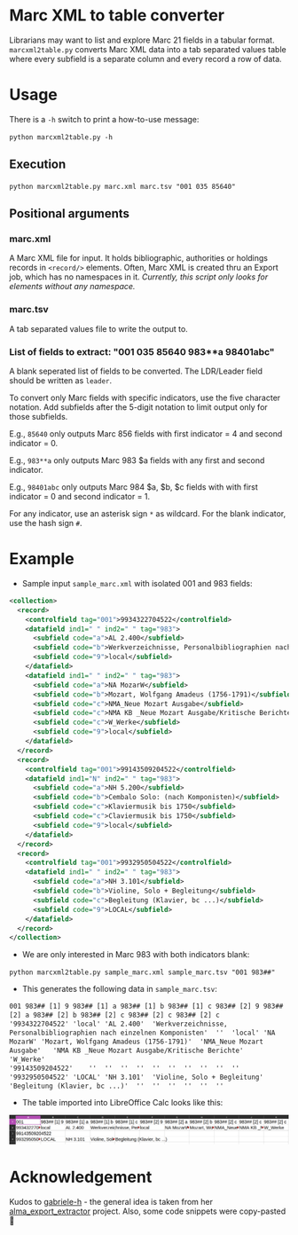 # Marc XML to table converter

Librarians may want to list and explore Marc 21 fields in a tabular format. `marcxml2table.py` converts Marc XML data into a tab separated values table where every subfield is a separate column and every record a row of data.

# Usage

There is a `-h` switch to print a how-to-use message:

`python marcxml2table.py -h`

## Execution
`python marcxml2table.py marc.xml marc.tsv "001 035 85640"`

## Positional arguments

### marc.xml

A Marc XML file for input. It holds bibliographic, authorities or holdings records in `<record/>` elements. Often, Marc XML is created thru an Export job, which has no namespaces in it. *Currently, this script only looks for elements without any namespace.*

### marc.tsv

A tab separated values file to write the output to.

### List of fields to extract: "001 035 85640 983**a 98401abc"

A blank seperated list of fields to be converted. The LDR/Leader field should be written as `leader`.

To convert only Marc fields with specific indicators, use the five character notation. Add subfields after the 5-digit notation to limit output only for those subfields.

E.g., `85640` only outputs Marc 856 fields with first indicator = 4 and second indicator = 0.

E.g., `983**a` only outputs Marc 983 $a fields with any first and second indicator.

E.g., `98401abc` only outputs Marc 984 $a, $b, $c fields with with first indicator = 0 and second indicator = 1.


For any indicator, use an asterisk sign `*` as wildcard. For the blank indicator, use the hash sign `#`.

# Example

* Sample input `sample_marc.xml` with isolated 001 and 983 fields:

```xml
<collection>
  <record>
    <controlfield tag="001">9934322704522</controlfield>
    <datafield ind1=" " ind2=" " tag="983">
      <subfield code="a">AL 2.400</subfield>
      <subfield code="b">Werkverzeichnisse, Personalbibliographien nach einzelnen Komponisten</subfield>
      <subfield code="9">local</subfield>
    </datafield>
    <datafield ind1=" " ind2=" " tag="983">
      <subfield code="a">NA MozarW</subfield>
      <subfield code="b">Mozart, Wolfgang Amadeus (1756-1791)</subfield>
      <subfield code="c">NMA_Neue Mozart Ausgabe</subfield>
      <subfield code="c">NMA KB _Neue Mozart Ausgabe/Kritische Berichte</subfield>
      <subfield code="c">W_Werke</subfield>
      <subfield code="9">local</subfield>
    </datafield>
  </record>
  <record>
    <controlfield tag="001">99143509204522</controlfield>
    <datafield ind1="N" ind2=" " tag="983">
      <subfield code="a">NH 5.200</subfield>
      <subfield code="b">Cembalo Solo: (nach Komponisten)</subfield>
      <subfield code="c">Klaviermusik bis 1750</subfield>
      <subfield code="c">Claviermusik bis 1750</subfield>
      <subfield code="9">local</subfield>
    </datafield>
  </record>
  <record>
    <controlfield tag="001">9932950504522</controlfield>
    <datafield ind1=" " ind2=" " tag="983">
      <subfield code="a">NH 3.101</subfield>
      <subfield code="b">Violine, Solo + Begleitung</subfield>
      <subfield code="c">Begleitung (Klavier, bc ...)</subfield>
      <subfield code="9">LOCAL</subfield>
    </datafield>
  </record>
</collection>
```

* We are only interested in Marc 983 with both indicators blank:

`python marcxml2table.py sample_marc.xml sample_marc.tsv "001 983##"`

* This generates the following data in `sample_marc.tsv`:

```
001	983## [1] 9	983## [1] a	983## [1] b	983## [1] c	983## [2] 9	983## [2] a	983## [2] b	983## [2] c	983## [2] c	983## [2] c
'9934322704522'	'local'	'AL 2.400'	'Werkverzeichnisse, Personalbibliographien nach einzelnen Komponisten'	''	'local'	'NA MozarW'	'Mozart, Wolfgang Amadeus (1756-1791)'	'NMA_Neue Mozart Ausgabe'	'NMA KB _Neue Mozart Ausgabe/Kritische Berichte'	'W_Werke'
'99143509204522'	''	''	''	''	''	''	''	''	''	''
'9932950504522'	'LOCAL'	'NH 3.101'	'Violine, Solo + Begleitung'	'Begleitung (Klavier, bc ...)'	''	''	''	''	''	''
```


* The table imported into LibreOffice Calc looks like this:

![Sample Marc Data in LibreOffice Calc](doc/sample_marc_libreoffice.png)

# Acknowledgement

Kudos to [gabriele-h](https://github.com/gabriele-h) - the general idea is taken from her [alma_export_extractor](https://github.com/gabriele-h/alma_export_extractor) project. Also, some code snippets were copy-pasted 🍝